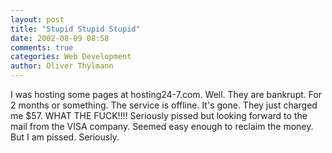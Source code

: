 ```yaml
---
layout: post
title: "Stupid Stupid Stupid"
date: 2002-08-09 08:58
comments: true
categories: Web Development
author: Oliver Thylmann
---
```



I was hosting some pages at hosting24-7.com. Well. They are bankrupt. For 2 months or something. The service is offline. It's gone. They just charged me $57. WHAT THE FUCK!!!! Seriously pissed but looking forward to the mail from the VISA company. Seemed easy enough to reclaim the money. But I am pissed. Seriously.


